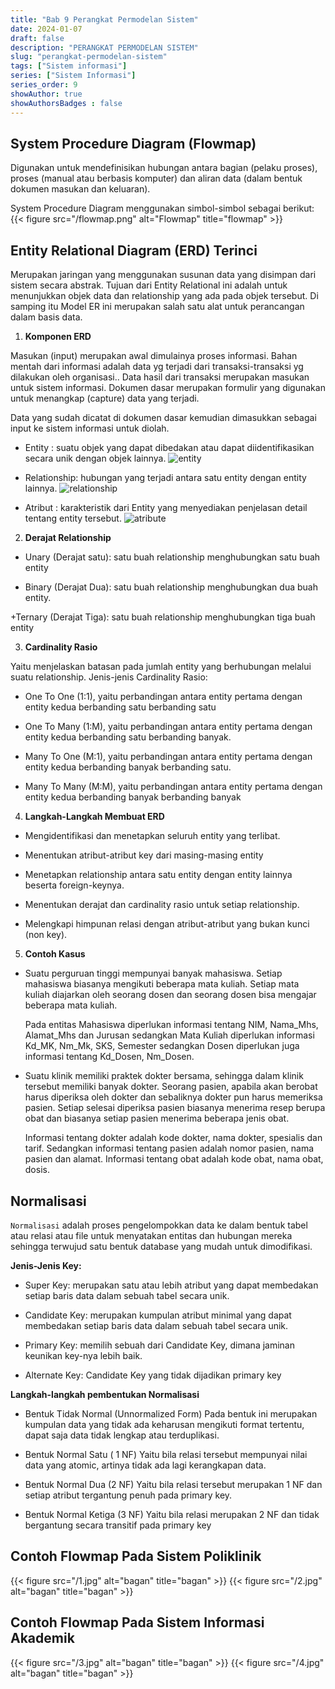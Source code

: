 ```yaml
---
title: "Bab 9 Perangkat Permodelan Sistem"
date: 2024-01-07
draft: false
description: "PERANGKAT PERMODELAN SISTEM"
slug: "perangkat-permodelan-sistem"
tags: ["Sistem informasi"]
series: ["Sistem Informasi"]
series_order: 9
showAuthor: true
showAuthorsBadges : false
---
```


## System Procedure Diagram (Flowmap)
Digunakan untuk mendefinisikan hubungan antara bagian (pelaku proses), proses (manual atau berbasis komputer) dan aliran data (dalam bentuk dokumen masukan dan keluaran).

System Procedure Diagram menggunakan simbol-simbol sebagai berikut:
{{< figure src="/flowmap.png" alt="Flowmap" title="flowmap" >}}

## Entity Relational Diagram (ERD) Terinci

Merupakan jaringan yang menggunakan susunan data yang disimpan dari sistem secara abstrak. Tujuan dari Entity Relational ini adalah untuk menunjukkan objek data dan relationship yang ada pada objek tersebut. Di samping itu Model ER ini merupakan salah satu alat untuk perancangan dalam basis data.

1. **Komponen ERD**

Masukan (input) merupakan awal dimulainya proses informasi. Bahan mentah dari informasi adalah data yg terjadi dari transaksi-transaksi yg dilakukan oleh organisasi.. Data hasil dari transaksi merupakan masukan untuk sistem informasi. Dokumen dasar merupakan formulir yang digunakan untuk menangkap (capture) data yang terjadi. 

Data yang sudah dicatat di dokumen dasar kemudian dimasukkan sebagai input ke sistem informasi untuk diolah.

+ Entity : suatu objek yang dapat dibedakan atau dapat diidentifikasikan secara unik dengan objek lainnya.
![entity](https://ahmadmaulana120504.netlify.app/Public/1.png "Entity simbol")

+ Relationship: hubungan yang terjadi antara satu entity dengan entity lainnya.
![relationship](https://ahmadmaulana120504.netlify.app/Public/2.png "Relationship simbol")

+ Atribut : karakteristik dari Entity yang menyediakan penjelasan detail tentang entity tersebut.
![atribute](https://ahmadmaulana120504.netlify.app/Public/3.png "Atribut simbol")

2. **Derajat Relationship**

+ Unary (Derajat satu): satu buah relationship menghubungkan satu buah entity

+ Binary (Derajat Dua): satu buah relationship menghubungkan dua buah entity.

+Ternary (Derajat Tiga): satu buah relationship menghubungkan tiga buah entity

3. **Cardinality Rasio**

Yaitu menjelaskan batasan pada jumlah entity yang berhubungan melalui suatu relationship. Jenis-jenis Cardinality Rasio:
+ One To One (1:1), yaitu perbandingan antara entity pertama dengan entity kedua berbanding satu berbanding satu

+ One To Many (1:M), yaitu perbandingan antara entity pertama dengan entity kedua berbanding satu berbanding banyak.

+ Many To One (M:1), yaitu perbandingan antara entity pertama dengan entity kedua berbanding banyak berbanding satu.

+ Many To Many (M:M), yaitu perbandingan antara entity pertama dengan entity kedua berbanding banyak berbanding banyak

4. **Langkah-Langkah Membuat ERD**

+ Mengidentifikasi dan menetapkan seluruh entity yang terlibat.

+ Menentukan atribut-atribut key dari masing-masing entity

+ Menetapkan relationship antara satu entity dengan entity lainnya beserta foreign-keynya.

+ Menentukan derajat dan cardinality rasio untuk setiap relationship.

+ Melengkapi himpunan relasi dengan atribut-atribut yang bukan kunci (non key).

5. **Contoh Kasus**

+ Suatu perguruan tinggi mempunyai banyak mahasiswa. Setiap mahasiswa biasanya mengikuti beberapa mata kuliah. Setiap mata kuliah diajarkan oleh seorang dosen dan seorang dosen bisa mengajar beberapa mata kuliah. 

    Pada entitas Mahasiswa diperlukan informasi tentang NIM, Nama_Mhs, Alamat_Mhs dan Jurusan sedangkan Mata Kuliah diperlukan informasi Kd_MK, Nm_Mk, SKS, Semester sedangkan Dosen diperlukan juga informasi tentang Kd_Dosen, Nm_Dosen.

+ Suatu klinik memiliki praktek dokter bersama, sehingga dalam klinik tersebut memiliki banyak dokter. Seorang pasien, apabila akan berobat harus diperiksa oleh dokter dan sebaliknya dokter pun harus memeriksa pasien. Setiap selesai diperiksa pasien biasanya menerima resep berupa obat dan biasanya setiap pasien menerima beberapa jenis obat.

    Informasi tentang dokter adalah kode dokter, nama dokter, spesialis dan tarif. Sedangkan informasi tentang pasien adalah nomor pasien, nama pasien dan alamat. Informasi tentang obat adalah kode obat, nama obat, dosis.

## Normalisasi

`Normalisasi` adalah proses pengelompokkan data ke dalam bentuk tabel atau relasi atau file untuk menyatakan entitas dan hubungan mereka sehingga terwujud satu bentuk database yang mudah untuk dimodifikasi.

**Jenis-Jenis Key:**

+ Super Key: merupakan satu atau lebih atribut yang dapat membedakan setiap baris data dalam sebuah tabel secara unik.

+ Candidate Key: merupakan kumpulan atribut minimal yang dapat membedakan setiap baris data dalam sebuah tabel secara unik.

+ Primary Key: memilih sebuah dari Candidate Key, dimana jaminan keunikan key-nya lebih baik.

+ Alternate Key: Candidate Key yang tidak dijadikan primary key


**Langkah-langkah pembentukan Normalisasi**

+ Bentuk Tidak Normal (Unnormalized Form)
Pada bentuk ini merupakan kumpulan data yang tidak ada keharusan mengikuti format tertentu, dapat saja data tidak lengkap atau terduplikasi.

+ Bentuk Normal Satu ( 1 NF)
Yaitu bila relasi tersebut mempunyai nilai data yang atomic, artinya tidak ada lagi kerangkapan data.

+ Bentuk Normal Dua (2 NF)
Yaitu bila relasi tersebut merupakan 1 NF dan setiap atribut tergantung penuh pada primary key.

+ Bentuk Normal Ketiga (3 NF)
Yaitu bila relasi merupakan 2 NF dan tidak bergantung secara transitif pada primary key

## Contoh Flowmap Pada Sistem Poliklinik

{{< figure src="/1.jpg" alt="bagan" title="bagan" >}}
{{< figure src="/2.jpg" alt="bagan" title="bagan" >}}

## Contoh Flowmap Pada Sistem Informasi Akademik
{{< figure src="/3.jpg" alt="bagan" title="bagan" >}}
{{< figure src="/4.jpg" alt="bagan" title="bagan" >}}
